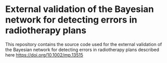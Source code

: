 # External validation of the Bayesian network for detecting errors in radiotherapy plans

This repository contains the source code used for the external validation of the Bayesian network for detecting errors in radiotherapy plans described here https://doi.org/10.1002/mp.13515